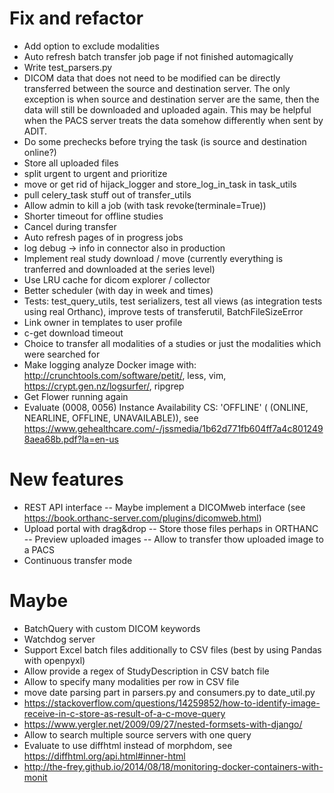 # Fix and refactor

- Add option to exclude modalities
- Auto refresh batch transfer job page if not finished automagically
- Write test_parsers.py
- DICOM data that does not need to be modified can be directly transferred between the source and destination server. The only exception is when source and destination server are the same, then the data will still be downloaded and uploaded again. This may be helpful when the PACS server treats the data somehow differently when sent by ADIT.
- Do some prechecks before trying the task (is source and destination online?)
- Store all uploaded files
- split urgent to urgent and prioritize
- move or get rid of hijack_logger and store_log_in_task in task_utils
- pull celery_task stuff out of transfer_utils
- Allow admin to kill a job (with task revoke(terminale=True))
- Shorter timeout for offline studies
- Cancel during transfer
- Auto refresh pages of in progress jobs
- log debug -> info in connector also in production
- Implement real study download / move (currently everything is tranferred and downloaded at the series level)
- Use LRU cache for dicom explorer / collector
- Better scheduler (with day in week and times)
- Tests: test_query_utils, test serializers, test all views (as integration tests using real Orthanc), improve tests of transferutil, BatchFileSizeError
- Link owner in templates to user profile
- c-get download timeout
- Choice to transfer all modalities of a studies or just the modalities which were searched for
- Make logging analyze Docker image with: http://crunchtools.com/software/petit/, less, vim, https://crypt.gen.nz/logsurfer/, ripgrep
- Get Flower running again
- Evaluate (0008, 0056) Instance Availability CS: 'OFFLINE' ( (ONLINE, NEARLINE, OFFLINE, UNAVAILABLE)), see https://www.gehealthcare.com/-/jssmedia/1b62d771fb604ff7a4c8012498aea68b.pdf?la=en-us

# New features

- REST API interface
  -- Maybe implement a DICOMweb interface (see https://book.orthanc-server.com/plugins/dicomweb.html)
- Upload portal with drag&drop
  -- Store those files perhaps in ORTHANC
  -- Preview uploaded images
  -- Allow to transfer thow uploaded image to a PACS
- Continuous transfer mode

# Maybe

- BatchQuery with custom DICOM keywords
- Watchdog server
- Support Excel batch files additionally to CSV files (best by using Pandas with openpyxl)
- Allow provide a regex of StudyDescription in CSV batch file
- Allow to specify many modalities per row in CSV file
- move date parsing part in parsers.py and consumers.py to date_util.py
- https://stackoverflow.com/questions/14259852/how-to-identify-image-receive-in-c-store-as-result-of-a-c-move-query
- https://www.yergler.net/2009/09/27/nested-formsets-with-django/
- Allow to search multiple source servers with one query
- Evaluate to use diffhtml instead of morphdom, see https://diffhtml.org/api.html#inner-html
- http://the-frey.github.io/2014/08/18/monitoring-docker-containers-with-monit
